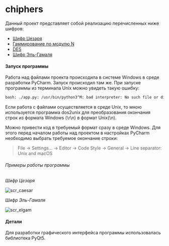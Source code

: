 # сhiphers
Данный проект представляет собой реализацию перечисленных ниже шифров:
+ [Шифр Цезаря](https://ru.wikipedia.org/wiki/Шифр_Цезаря)
+ [Гаммирование по модулю N](https://www.intuit.ru/studies/courses/691/547/lecture..)
+ [DES](http://kaf401.rloc.ru/Criptfiles/DES.htm)
+ [Шифр Эль-Гамаля](http://cryptowiki.net/index.php?title=Схема_Эль-Гамаля)

#### Запуск программы

Работа над файлами проекта происходила в системе Windows в среде разработки PyCharm. Запуск происходил там же.
При запуске программы из терминала Unix можно увидеть такую ошибку:
```bash
bash: ./app.py: /usr/bin/python3^M: bad interpreter: No such file or directory
```
Если работа с файлами осуществляется в среде Unix, то мною используется программа dos2unix для преобразования окончания строк из формата Windows (\r\n) в формат Unix(\n).

Можно привести код в требуемый формат сразу в среде Windows. Для этого перед началом работы над проектом в настройках PyCharm необходимо выбрать требуемое окончание строки:
> File -> Settings... -> Editor -> Code Style -> General -> Line separator: Unix and macOS

###### Примеры работы программы

*Шифр Цезаря*

![scr_caesar](https://user-images.githubusercontent.com/49130229/64461605-53f3b400-d106-11e9-8a7e-800948973772.png)

*Шифр Эль-Гамаля*

![scr_elgam](https://user-images.githubusercontent.com/49130229/64461727-a2a14e00-d106-11e9-8a28-310b5d75fef1.png)

#### Детали
Для разработки графического интерфейса программы использовалась библиотека PyQt5.

